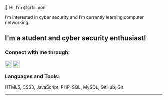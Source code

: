 
👋 Hi, I’m @crfilimon

I’m interested in cyber security and I’m currently learning computer networking.
  
## I'm a student and cyber security enthusiast!


### Connect with me through:

[<img align="left" alt="cffilimon | Twitter" width="22px" src="https://cdn.jsdelivr.net/npm/simple-icons@v3/icons/twitter.svg" />][twitter]
[<img align="left" alt="cffilimon | LinkedIn" width="22px" src="https://cdn.jsdelivr.net/npm/simple-icons@v3/icons/linkedin.svg" />][linkedin]

<br />

### Languages and Tools:
HTML5, CSS3, JavaScript, PHP, SQL, MySQL, GitHub, Git

---

[twitter]: https://twitter.com/cffilimon
[linkedin]: https://linkedin.com/in/cf-filimon
